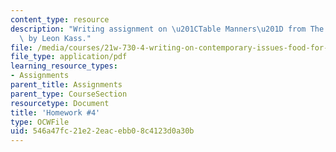 ```yaml
---
content_type: resource
description: "Writing assignment on \u201CTable Manners\u201D from The Hungry Soul\
  \ by Leon Kass."
file: /media/courses/21w-730-4-writing-on-contemporary-issues-food-for-thought-writing-and-reading-about-the-cultures-of-food-fall-2008/546a47fc21e22eacebb08c4123d0a30b_hw_4.pdf
file_type: application/pdf
learning_resource_types:
- Assignments
parent_title: Assignments
parent_type: CourseSection
resourcetype: Document
title: 'Homework #4'
type: OCWFile
uid: 546a47fc-21e2-2eac-ebb0-8c4123d0a30b
---
```

